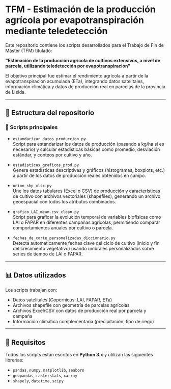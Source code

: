 # TFM - Estimación de la producción agrícola por evapotranspiración mediante teledetección

Este repositorio contiene los scripts desarrollados para el Trabajo de Fin de Máster (TFM) titulado:

**“Estimación de la producción agrícola de cultivos extensivos, a nivel de parcela, utilizando teledetección por evapotranspiración”**

El objetivo principal fue estimar el rendimiento agrícola a partir de la evapotranspiración acumulada (ETa), integrando datos satelitales, información climática y datos de producción real en parcelas de la provincia de Lleida.

---

## 📂 Estructura del repositorio

### 🔧 Scripts principales

- `estandarizar_datos_produccion.py`  
  Script para estandarizar los datos de producción (pasando a kg/ha si es necesario) y calcular estadísticas básicas como promedio, desviación estándar, y conteos por cultivo y año.

- `estadisticas_graficos_prod.py`  
  Genera estadísticas descriptivas y gráficos (histogramas, boxplots, etc.) a partir de los datos de producción reales obtenidos en campo.

- `union_shp_xlsx.py`  
  Une los datos tabulares (Excel o CSV) de producción y características de cultivo con archivos vectoriales (shapefiles), generando un archivo geoespacial con todos los atributos combinados.

- `grafico_LAI_mean.csv_clean.py`  
  Script para graficar la evolución temporal de variables biofísicas como LAI o FAPAR en diferentes campañas agrícolas, permitiendo comparar comportamientos anuales por cultivo o parcela.

- `fechas_de_corte_personalizadas_diccionario.py`  
  Detecta automáticamente fechas clave del ciclo de cultivo (inicio y fin del crecimiento vegetativo) usando umbrales personalizados sobre series de tiempo de LAI o FAPAR.

---

## 📊 Datos utilizados

Los scripts trabajan con:

- Datos satelitales (Copernicus: LAI, FAPAR, ETa)
- Archivos shapefile con geometría de parcelas agrícolas
- Archivos Excel/CSV con datos de producción real por parcela y campaña
- Información climática complementaria (precipitación, tipo de riego)

---

## 🧰 Requisitos

Todos los scripts están escritos en **Python 3.x** y utilizan las siguientes librerías:

- `pandas`, `numpy`, `matplotlib`, `seaborn`
- `geopandas`, `rasterstats`, `xarray`
- `shapely`, `datetime`, `scipy`
